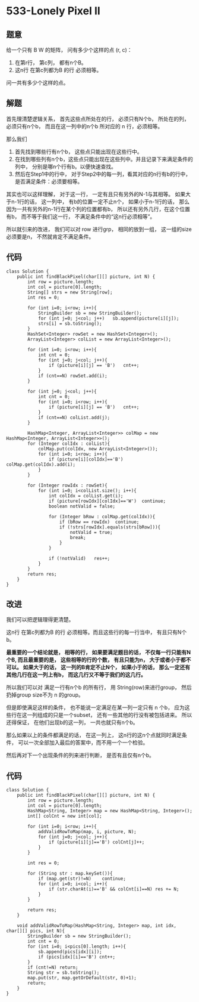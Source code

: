 # 533-Lonely Pixel II
## 题意
给一个只有 B W 的矩阵， 问有多少个这样的点 (r, c)：

1. 在第r行， 第c列， 都有n个B。
2. 这n行 在第c列都为B 的行 必须相等。

问一共有多少个这样的点。

## 解题
首先理清楚逻辑关系， 首先这些点所处在的行， 必须只有N个b， 所处在的列， 必须只有n个b， 而且在这一列中的n个b 所对应的 n 行，必须相等。

那么我们

1. 首先找到哪些行有n个b， 这些点只能出现在这些行中。
2. 在找到哪些列有n个b，这些点只能出现在这些列中。并且记录下来满足条件的列中， 分别是哪n个行有b。以便快速查找。 
3. 然后在Step1中的行中， 对于Step2中的每一列，看其对应的n行有b的行中， 是否满足条件：必须要相等。

其实也可以这样理解， 对于这一行， 一定有且只有另外的N-1与其相等。 如果大于n-1行的话， 这一列中， 有b的位置一定不止n个， 如果小于n-1行的话， 那么因为一共有另外的n-1行在某个列的位置都有b， 所以还有另外几行，在这个位置有b， 而不等于我们这一行， 不满足条件中的“这n行必须相等”。

所以就引来的改进， 我们可以对 row 进行grp， 相同的放到一组， 这一组的size必须要是n， 不然就肯定不满足条件。

## 代码
```
class Solution {
    public int findBlackPixel(char[][] picture, int N) {
        int row = picture.length;
        int col = picture[0].length;
        String[] strs = new String[row];
        int res = 0;
        
        for (int i=0; i<row; i++){
            StringBuilder sb = new StringBuilder();
            for (int j=0; j<col; j++)   sb.append(picture[i][j]);
            strs[i] = sb.toString();
        }
        HashSet<Integer> rowSet = new HashSet<Integer>();
        ArrayList<Integer> colList = new ArrayList<Integer>();
        
        for (int i=0; i<row; i++){
            int cnt = 0;
            for (int j=0; j<col; j++){
                if (picture[i][j] == 'B')   cnt++;
            }
            if (cnt==N) rowSet.add(i);
        }
        
        for (int j=0; j<col; j++){
            int cnt = 0;
            for (int i=0; i<row; i++){
                if (picture[i][j] == 'B')   cnt++;
            }
            if (cnt==N) colList.add(j);
        }
        
        HashMap<Integer, ArrayList<Integer>> colMap = new HashMap<Integer, ArrayList<Integer>>();
        for (Integer colIdx : colList){
            colMap.put(colIdx, new ArrayList<Integer>());
            for (int i=0; i<row; i++){
                if (picture[i][colIdx]=='B')    colMap.get(colIdx).add(i);
            }
        }
        
        for (Integer rowIdx : rowSet){
            for (int i=0; i<colList.size(); i++){
                int colIdx = colList.get(i);
                if (picture[rowIdx][colIdx]=='W')  continue;
                boolean notValid = false;
                
                for (Integer bRow : colMap.get(colIdx)){
                    if (bRow == rowIdx)  continue;
                    if (!strs[rowIdx].equals(strs[bRow])){
                        notValid = true;
                        break;
                    }
                }
                
                if (!notValid)   res++;
            }
        }
        return res;
    }
}
```

## 改进
我们可以把逻辑理得更清楚。

这n行 在第c列都为B 的行 必须相等。而且这些行的每一行当中， 有且只有N个b。

**最重要的一个结论就是， 相等的行， 如果要满足题目的话， 不仅每一行只能有N个B, 而且最重要的是， 这些相等的行的个数， 有且只能为n， 大于或者小于都不可以。 如果大于的话， 这一列的B肯定不止N个， 如果小于的话， 那么一定还有其他几行在这一列上有b， 而这几行又不等于我们的这几行。**

所以我们可以对 满足一行有n个b 的所有行， 用 String(row)来进行group， 然后扔掉group size不为 n 的group。

但是即使满足这样的条件， 也不能说一定满足在某一列一定只有 n 个b， 应为这些行在这一列组成的只是一个subset， 还有一些其他的行没有被包括进来。 所以还得保证， 在他们出现b的这一列， 一共也就只有n个b。

那么如果以上的条件都满足的话， 在这一列上， 这n行的这n个点就同时满足条件， 可以一次全部加入最后的答案中，而不用一个一个检验。

然后再对下一个出现条件的列来进行判断， 是否有且仅有n个b。 

##  代码
```
class Solution {
    public int findBlackPixel(char[][] picture, int N) {
        int row = picture.length;
        int col = picture[0].length;
        HashMap<String, Integer> map = new HashMap<String, Integer>();
        int[] colCnt = new int[col];
        
        for (int i=0; i<row; i++){
            addValidRowToMap(map, i, picture, N);
            for (int j=0; j<col; j++){
                if (picture[i][j]=='B') colCnt[j]++;
            }
        }
        
        int res = 0;
        
        for (String str : map.keySet()){
            if (map.get(str)!=N)    continue;
            for (int i=0; i<col; i++){
                if (str.charAt(i)=='B' && colCnt[i]==N) res += N;
            }
        }
        
        return res;
    }
    
    void addValidRowToMap(HashMap<String, Integer> map, int idx, char[][] pics, int N){
        StringBuilder sb = new StringBuilder();
        int cnt = 0;
        for (int i=0; i<pics[0].length; i++){
            sb.append(pics[idx][i]);
            if (pics[idx][i]=='B') cnt++;
        }
        if (cnt!=N) return;
        String str = sb.toString();
        map.put(str, map.getOrDefault(str, 0)+1);
        return;
    }
}
```